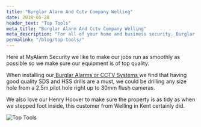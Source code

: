 ```yaml
---
title: "Burglar Alarm And Cctv Company Welling"
date: 2018-05-28
header_text: "Top Tools"
meta_title: "Burglar Alarm And Cctv Company Welling"
meta_description: "For all of your home and business security. Burglar Alarm Servicing, Burglar Alarm Installation, Alarm Battery and CCTV. Call 020 8302 4065 or email us."
permalink: "/blog/top-tools/"
---
```


Here at MyAlarm Security we like to make our jobs run as smoothly as possible so we make sure our equipment is of top quality.

When installing our[ Burglar Alarms or CCTV Systems ](/categories/special-offers/)we find that having good quality SDS and HSS drills are a must, we could be drilling any size hole from a 2.5m pilot hole right up to 30mm flush cameras.

We also love our Henry Hoover to make sure the property is as tidy as when we stepped foot inside, this customer from Welling in Kent certainly did.

![Top Tools](https://res.cloudinary.com/kbs/image/upload/xghbktdkt2pnyjskagpa.jpg)